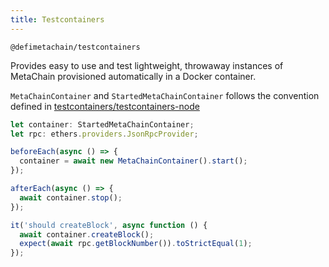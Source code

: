 ```yaml
---
title: Testcontainers
---
```


`@defimetachain/testcontainers`

Provides easy to use and test lightweight, throwaway instances of MetaChain provisioned automatically in a Docker
container.

`MetaChainContainer` and `StartedMetaChainContainer` follows the convention defined
in [testcontainers/testcontainers-node](https://github.com/testcontainers/testcontainers-node)

```ts
let container: StartedMetaChainContainer;
let rpc: ethers.providers.JsonRpcProvider;

beforeEach(async () => {
  container = await new MetaChainContainer().start();
});

afterEach(async () => {
  await container.stop();
});

it('should createBlock', async function () {
  await container.createBlock();
  expect(await rpc.getBlockNumber()).toStrictEqual(1);
});
```
